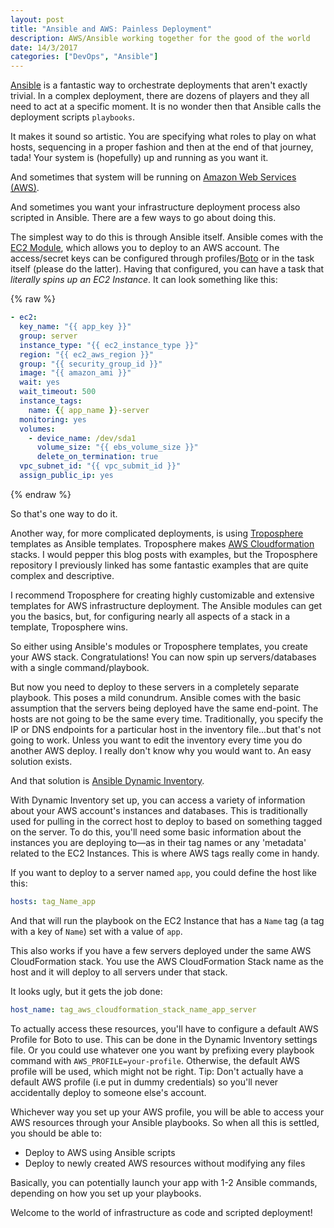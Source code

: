 ```yaml
---
layout: post
title: "Ansible and AWS: Painless Deployment"
description: AWS/Ansible working together for the good of the world
date: 14/3/2017
categories: ["DevOps", "Ansible"]
---
```


[Ansible](https://www.ansible.com/) is a fantastic way to orchestrate deployments that aren't exactly trivial. In a complex deployment, there are dozens of players and they all need to act at a specific moment. It is no wonder then that Ansible calls the deployment scripts `playbooks`.

It makes it sound so artistic. You are specifying what roles to play on what hosts, sequencing in a proper fashion and then at the end of that journey, tada! Your system is (hopefully) up and running as you want it.

And sometimes that system will be running on [Amazon Web Services (AWS)](https://aws.amazon.com/).

And sometimes you want your infrastructure deployment process also scripted in Ansible. There are a few ways to go about doing this.

The simplest way to do this is through Ansible itself. Ansible comes with the [EC2 Module](http://docs.ansible.com/ansible/ec2_module.html), which allows you to deploy to an AWS account. The access/secret keys can be configured through profiles/[Boto](https://aws.amazon.com/sdk-for-python/) or in the task itself (please do the latter). Having that configured, you can have a task that *literally spins up an EC2 Instance*. It can look something like this:

{% raw  %}
```YAML
- ec2:
  key_name: "{{ app_key }}"
  group: server
  instance_type: "{{ ec2_instance_type }}"
  region: "{{ ec2_aws_region }}"
  group: "{{ security_group_id }}"
  image: "{{ amazon_ami }}"
  wait: yes
  wait_timeout: 500
  instance_tags:
    name: {{ app_name }}-server
  monitoring: yes
  volumes:
    - device_name: /dev/sda1
      volume_size: "{{ ebs_volume_size }}"
      delete_on_termination: true
  vpc_subnet_id: "{{ vpc_submit_id }}"
  assign_public_ip: yes
```
{% endraw  %}

So that's one way to do it.

Another way, for more complicated deployments, is using [Troposphere](https://github.com/cloudtools/troposphere) templates as Ansible templates. Troposphere makes [AWS Cloudformation](https://aws.amazon.com/cloudformation/) stacks. I would pepper this blog posts with examples, but the Troposphere repository I previously linked has some fantastic examples that are quite complex and descriptive.

I recommend Troposphere for creating highly customizable and extensive templates for AWS infrastructure deployment. The Ansible modules can get you the basics, but, for configuring nearly all aspects of a stack in a template, Troposphere wins.

So either using Ansible's modules or Troposphere templates, you create your AWS stack. Congratulations! You can now spin up servers/databases with a single command/playbook.

But now you need to deploy to these servers in a completely separate playbook. This poses a mild conundrum. Ansible comes with the basic assumption that the servers being deployed have the same end-point. The hosts are not going to be the same every time. Traditionally, you specify the IP or DNS endpoints for a particular host in the inventory file...but that's not going to work. Unless you want to edit the inventory every time you do another AWS deploy. I really don't know why you would want to. An easy solution exists.

And that solution is [Ansible Dynamic Inventory](http://docs.ansible.com/ansible/intro_dynamic_inventory.html).

With Dynamic Inventory set up, you can access a variety of information about your AWS account's instances and databases. This is traditionally used for pulling in the correct host to deploy to based on something tagged on the server. To do this, you'll need some basic information about the instances you are deploying to—as in their tag names or any 'metadata' related to the EC2 Instances. This is where AWS tags really come in handy.

If you want to deploy to a server named `app`, you could define the host like this:

```YAML
hosts: tag_Name_app
```

And that will run the playbook on the EC2 Instance that has a `Name` tag (a tag with a key of `Name`) set with a value of `app`.

This also works if you have a few servers deployed under the same AWS CloudFormation stack. You use the AWS CloudFormation Stack name as the host and it will deploy to all servers under that stack.

It looks ugly, but it gets the job done:

```YAML
host_name: tag_aws_cloudformation_stack_name_app_server
```

To actually access these resources, you'll have to configure a default AWS Profile for Boto to use. This can be done in the Dynamic Inventory settings file. Or you could use whatever one you want by prefixing every playbook command with `AWS_PROFILE=your-profile`. Otherwise, the default AWS profile will be used, which might not be right. Tip: Don't actually have a default AWS profile (i.e put in dummy credentials) so you'll never accidentally deploy to someone else's account.

Whichever way you set up  your AWS profile, you will be able to access your AWS resources through your Ansible playbooks. So when all this is settled, you should be able to:

- Deploy to AWS using Ansible scripts
- Deploy to newly created AWS resources without modifying any files

Basically, you can potentially launch your app with 1-2 Ansible commands, depending on how you set up your playbooks.

Welcome to the world of infrastructure as code and scripted deployment!
